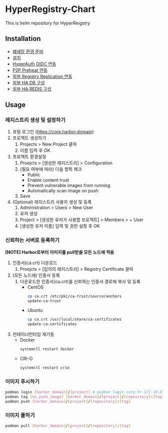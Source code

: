 # HyperRegistry-Chart

This is helm repository for HyperReigstry

## Installation

- [폐쇄망 환경 준비](https://github.com/tmax-cloud/HyperRegistry-Chart/blob/5.0/docs/install.md#폐쇄망에서-설치를-위한-환경-준비하기)
- [설치](https://github.com/tmax-cloud/HyperRegistry-Chart/blob/5.0/docs/install.md#설치)
- [HyperAuth OIDC 연동](https://github.com/tmax-cloud/HyperRegistry-Chart/blob/5.0/docs/oidc.md)
- [P2P Preheat 연동](https://github.com/tmax-cloud/HyperRegistry-Chart/blob/5.0/docs/kraken.md)
- [외부 Registry Replication 연동](https://github.com/tmax-cloud/HyperRegistry-Chart/blob/5.0/docs/replication.md)
- [외부 HA DB 구성](https://github.com/tmax-cloud/HyperRegistry-Chart/blob/5.0/docs/postgres.md)
- [외부 HA REDIS 구성](https://github.com/tmax-cloud/HyperRegistry-Chart/blob/5.0/docs/redis.md)

## Usage

### 레지스트리 생성 및 설정하기

1. 포털 로그인 (https://core.harbor.domain)
2. 프로젝트 생성하기
   1. Projects > New Project 클릭
   2. 이름 입력 후 OK
3. 프로젝트 환경설정
   1. Proejcts > [생성한 레지스트리] > Configuration
   2. (필요 여부에 따라) 다음 항목 체크
      - Public
      - Enable content trust
      - Prevent vulnerable images from running
      - Automatically scan image on push
   3. Save
4. (Optional) 레지스트리 사용자 생성 및 등록
   1. Administration > Users > New User
   2. 유저 생성
   3. Project > [생성한 유저가 사용할 프로젝트] > Members > + User
   4. [생성한 유저 이름] 입력 및 권한 설정 후 OK

### 신뢰하는 서버로 등록하기

**[NOTE] Harbor로부터 이미지를 pull받을 모든 노드에 적용**

1. 인증서(ca.crt) 다운로드
   1. Proejcts > [임의의 레지스트리] > Registry Certificate 클릭
2. (모든 노드에) 인증서 등록
   1. 다운로드한 인증서(ca.crt)를 신뢰하는 인증서 경로에 복사 및 등록
      - CentOS
        ```bash
        cp ca.crt /etc/pki/ca-trust/source/anchors
        update-ca-trust
        ```
      - Ubuntu
        ```bash
        cp ca.crt /usr/local/share/ca-certificates
        update-ca-certificates
        ```
3. 컨테이너런타임 재기동
   - Docker
     ```bash
     systemctl restart docker
     ```
   - CRI-O
     ```bash
     systemctl restart crio
     ```

### 이미지 푸시하기

```bash
podman login [harbor_domain]/[project] # podman login core.hr.172.10.0.2.nip.io/library
podman tag [to_push_image] [harbor_domain]/[project]/[repository]:[tag]
podman push [harbor_domain]/[project]/[repository]:[tag]
```

### 이미지 풀하기

```bash
podman pull [harbor_domain]/[project]/[repository]:[tag]
```
